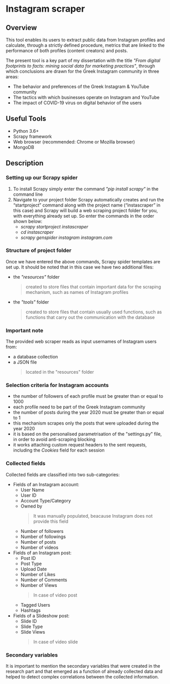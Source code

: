 # Instagram scraper

## Overview
This tool enables its users to extract public data from Instagram profiles and calculate, through a strictly defined procedure, metrics that are linked to the performance of both profiles (content creators) and posts.

The present tool is a key part of my dissertation with the title *"From digital footprints to facts: mining social data for marketing practices"*, through which conclusions are drawn for the Greek Instagram community in three areas: 

- The behavior and preferences of the Greek Instagram & YouTube community 
- The tactics with which businesses operate on Instagram and YouTube
- The impact of COVID-19 virus on digital behavior of the users

## Useful Tools
- Python 3.6+
- Scrapy framework
- Web browser (recommended: Chrome or Mozilla browser)
- MongoDB

## Description
### Setting up our Scrapy spider
1. To install Scrapy simply enter the command *"pip install scrapy"* in the command line
2. Navigate to your project folder Scrapy automatically creates and run the “startproject” command along with the project name (“instascraper” in this case) and Scrapy will build a web scraping project folder for you, with everything already set up. So enter the commands in the order shown below:  
   * *scrapy startproject instascraper*
   * *cd instascraper*
   * *scrapy genspider instagram instagram.com*
### Structure of project folder
Once we have entered the above commands, Scrapy spider templates are set up. It should be noted that in this case we have two additional files:
- the *"resources"* folder
  > created to store files that contain important data for the scraping mechanism, such as names of Instagram profiles
- the *"tools"* folder
  > created to store files that contain usually used functions, such as functions that carry out the communication with the database
### Important note 
The provided web scraper reads as input usernames of Instagram users from:
- a database collection
- a JSON file
  > located in the "resources" folder
### Selection criteria for Instagram accounts 
- the number of followers of each profile must be greater than or equal to 1000 
- each profile need to be part of the Greek Instagram community 
- the number of posts during the year 2020 must be greater than or equal to 1
- this mechanism scrapes only the posts that were uploaded during the year 2020
- it is based on the personalised parametrisation of the "settings.py" file, in order to avoid anti-scraping blocking
- it works attaching custom request headers to the sent requests, including the *Cookies* field for each session
### Collected fields 
Collected fields are classified into two sub-categories:
* Fields of an Instagram account:
  * User Name
  * User ID
  * Account Type/Category
  * Owned by
    > It was manually populated, beacause Instagram does not provide this field
  * Number of followers
  * Number of followings
  * Number of posts
  * Number of videos
* Fields of an Instagram post:
  * Post ID
  * Post Type
  * Upload Date
  * Number of Likes
  * Number of Comments
  * Number of Views
    > In case of video post
  * Tagged Users
  * Hashtags
* Fields of a Slideshow post:
  * Slide ID
  * Slide Type
  * Slide Views
    > In case of video slide
### Secondary variables
It is important to mention the secondary variables that were created in the research part and that emerged as a function of already collected data and helped to detect complex correlations between the collected information.
